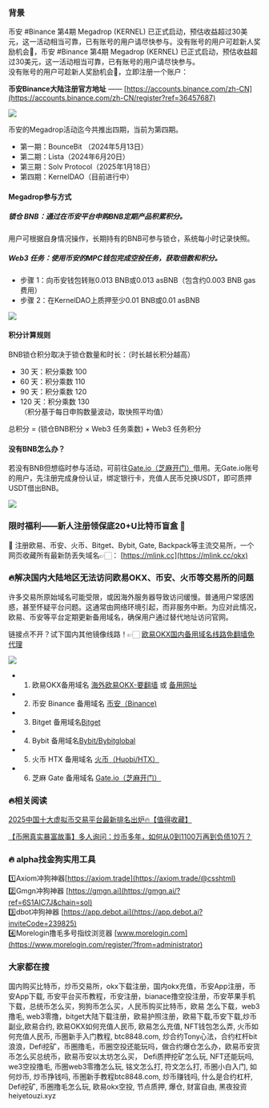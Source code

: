 ### 背景  
币安 #Binance 第4期 Megadrop (KERNEL) 已正式启动，预估收益超过30美元，这一活动相当可靠，已有账号的用户请尽快参与。没有账号的用户可趁新人奖励机会🎁，币安 #Binance 第4期 Megadrop (KERNEL) 已正式启动，预估收益超过30美元，这一活动相当可靠，已有账号的用户请尽快参与。  
没有账号的用户可趁新人奖励机会🎁，立即注册一个账户：  

**币安Binance大陆注册官方地址** —— [https://accounts.binance.com/zh-CN](https://accounts.binance.com/zh-CN/register?ref=36457687)  

[![](https://fe095ec.webp.li/top-10-exchanges-002.jpg)](https://accounts.binance.com/zh-CN/register?ref=36457687)  

币安的Megadrop活动迄今共推出四期，当前为第四期。  
- 第一期：BounceBit （2024年5月13日）  
- 第二期：Lista（2024年6月20日）  
- 第三期：Solv Protocol（2025年1月18日）  
- 第四期：KernelDAO（目前进行中）  

#### Megadrop参与方式  
##### 锁仓 BNB：通过在币安平台申购BNB定期产品积累积分。  
   用户可根据自身情况操作，长期持有的BNB可参与锁仓，系统每小时记录快照。  
##### Web3 任务：使用币安的MPC钱包完成空投任务，获取倍数和积分。  
- 步骤 1：向币安钱包转账0.013 BNB或0.013 asBNB（包含约0.003 BNB gas费用）  
- 步骤 2：在KernelDAO上质押至少0.01 BNB或0.01 asBNB  

[![](https://fe095ec.webp.li/binance-megadrop_001.jpeg)](https://accounts.binance.com/zh-CN/register?ref=36457687)  

#### 积分计算规则  
BNB锁仓积分取决于锁仓数量和时长：（时长越长积分越高）  
- 30 天：积分乘数 100  
- 60 天：积分乘数 110  
- 90 天：积分乘数 120  
- 120 天：积分乘数 130  
（积分基于每日申购数量波动，取快照平均值）  

总积分 = (锁仓BNB积分 × Web3 任务乘数) + Web3 任务积分  

#### 没有BNB怎么办？  
若没有BNB但想临时参与活动，可前往[Gate.io（芝麻开门）](https://www.gate.io/zh/signup?ref_type=103&ref=A1ERAQ)借用。无Gate.io账号的用户，先注册完成身份认证，绑定银行卡，充值人民币兑换USDT，即可质押USDT借出BNB。  

[![](https://fe095ec.webp.li/20250410183843687.png)](https://btc8848.com/top-10-exchanges)  

### 限时福利——新人注册领保底20+U比特币盲盒 🎁  
🎁 注册欧易、币安、火币、Bitget、Bybit, Gate, Backpack等主流交易所，一个网页收藏所有最新防丢失域名👉🏻： [https://mlink.cc](https://mlink.cc/okx)  

### 🔥解决国内大陆地区无法访问欧易OKX、币安、火币等交易所的问题  
许多交易所原始域名可能受限，或因海外服务器导致访问缓慢。普通用户常感困惑，甚至怀疑平台问题。这通常由网络环境引起，而非服务中断。为应对此情况，欧易、币安等平台定期更新备用域名，确保用户通过替代地址访问官网。  

链接点不开？试下国内其他镜像线路！👉🏻 [欧易OKX国内备用域名线路免翻墙免代理](https://vlink.cc/okxcn)  

[![](https://307e939.webp.li/20250812124552161.png)](https://vlink.cc/okxcn)  

- 1. 欧易OKX备用域名 [海外欧易OKX-要翻墙](https://www.okx.com/join/74873351) 或 [备用网址](https://www.oucnyi.net/zh-hans/join/74873351)  
- 2. 币安 Binance 备用域名 [币安（Binance)](https://accounts.binance.com/zh-CN/register?ref=36457687)  
- 3. Bitget 备用域名[Bitget](https://www.bitget.com/zh-CN/referral/register?from=referral&clacCode=VRNEYUTR)  
- 4. Bybit 备用域名[Bybit/Bybitglobal](https://www.bybitglobal.com/zh-MY/invite/?ref=VMKORMM)  
- 5. 火币 HTX 备用域名 [火币（Huobi/HTX）](https://www.htx.com/invite/zh-cn/1f?invite_code=whf45223)  
- 6. 芝麻 Gate 备用域名 [Gate.io（芝麻开门）](https://www.gate.io/zh/signup?ref_type=103&ref=A1ERAQ)  

### 🔥相关阅读  
[2025中国十大虚拟币交易平台最新排名出炉🔥【值得收藏】](https://btc8848.com/top-10-exchanges/)  

[【币圈真实暴富故事】多人询问：炒币多年，如何从0到1100万再到负债10万？](https://heiyetouzi.xyz/biquanstory001/)  

### 🔥 alpha找金狗实用工具  
1️⃣Axiom冲狗神器[https://axiom.trade](https://axiom.trade/@csshtml)  
2️⃣Gmgn冲狗神器 [https://gmgn.ai](https://gmgn.ai/?ref=6S1AIC7J&chain=sol)  
3️⃣dbot冲狗神器 [https://app.debot.ai](https://app.debot.ai?inviteCode=239825)  
4️⃣Morelogin撸毛多号指纹浏览器 [www.morelogin.com](https://www.morelogin.com/register/?from=administrator)  

### 大家都在搜  
国内购买比特币，炒币交易所，okx下载注册，国内okx充值，币安App注册，币安App下载, 币安平台买币教程，币安注册，bianace撸空投注册，币安苹果手机下载，总统币怎么买，狗狗币怎么买，人民币购买比特币，欧易 怎么下载，web3撸毛, web3零撸，bitget大陆下载注册，欧易护照注册，欧易下载,币安下载,炒币副业,欧易合约, 欧易OKX如何充值人民币, 欧易怎么充值, NFT钱包怎么弄, 火币如何充值人民币, 币圈新手入门教程, btc8848.com, 炒合约Tony心法，合约杠杆bit浪浪，Defi挖矿，币圈撸毛，币圈空投还能玩吗，做合约爆仓怎么办，欧易币安货币怎么买总统币，欧易币安以太坊怎么买， Defi质押挖矿怎么玩, NFT还能玩吗, we3空投撸毛, 币圈web3零撸怎么玩, 铭文怎么打, 符文怎么打, 币圈小白入门, 如何炒币, 炒币挣钱吗, 币圈新手教程btc8848.com, 炒币赚钱吗, 什么是合约杠杆, Defi挖矿, 币圈撸毛怎么玩, 欧易okx空投, 节点质押, 爆仓, 财富自由, 黑夜投资heiyetouzi.xyz